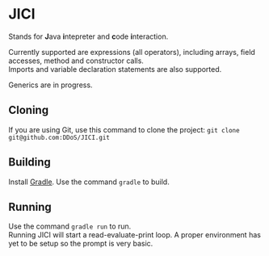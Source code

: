 # JICI #
Stands for <strong>J</strong>ava <strong>i</strong>ntepreter and <strong>c</strong>ode <strong>i</strong>nteraction.

Currently supported are expressions (all operators), including arrays, field accesses, method and constructor calls.  
Imports and variable declaration statements are also supported.

Generics are in progress.

## Cloning
If you are using Git, use this command to clone the project: `git clone git@github.com:DDoS/JICI.git`

## Building
Install [Gradle](http://www.gradle.org/). Use the command `gradle` to build.

## Running
Use the command `gradle run` to run.  
Running JICI will start a read-evaluate-print loop. A proper environment has yet to be setup so the prompt is very basic.
